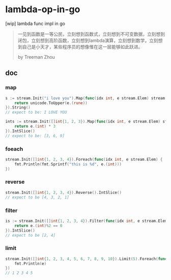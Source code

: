 # lambda-op-in-go

[wip] lambda func impl in go

> 一见到函数是一等公民，立刻想到函数式，立刻想到不可变数据，立刻想到闭包，立刻想到高阶函数，立刻想到lambda演算，立刻想到数学，立刻想到自己是小天才，某些程序员的想像惟在这一层能够如此跃进。
>  
>  
> by Treeman Zhou

## doc

### map

```go
s := stream.Init("i love you").Map(func(idx int, e stream.Elem) stream.Elem {
    return unicode.ToUpper(e.(rune))
}).String()
// expect to be: I LOVE YOU

ints := stream.Init([]int{1, 2, 3}).Map(func(idx int, e stream.Elem) stream.Elem {
    return e.(int) * 3
}).IntSlice()
// expect to be: [3, 6, 9]
```

### foeach

```go
stream.Init([]int{1, 2, 3, 4}).Foreach(func(idx int, e stream.Elem) {
    fmt.Println(fmt.Sprintf("this is %d", e.(int)))
})
```

### reverse

```go
stream.Init([]int{1, 2, 3, 4}).Reverse().IntSlice()
// expect to be [4, 3, 2, 1]
```

### filter

```go
is := stream.Init([]int{1, 2, 3, 4}).Filter(func(idx int, e stream.Elem) bool {
    return e.(int)%2 == 0
}).IntSlice()
// expect to be [2, 4]
```

### limit

```go
stream.Init([]int{1, 2, 3, 4, 5, 6, 7, 8, 9, 10}).Limit(5).Foreach(func(idx, e stream.Elem) {
    fmt.Println(e)
})
// 1 2 3 4 5
```
